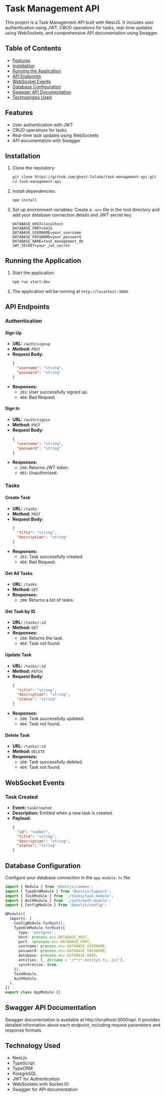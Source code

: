 # Task Management API

This project is a Task Management API built with NestJS. It includes user authentication using JWT, CRUD operations for tasks, real-time updates using WebSockets, and comprehensive API documentation using Swagger.

## Table of Contents

- [Features](#features)
- [Installation](#installation)
- [Running the Application](#running-the-application)
- [API Endpoints](#api-endpoints)
- [WebSocket Events](#websocket-events)
- [Database Configuration](#database-configuration)
- [Swagger API Documentation](#swagger-api-documentation)
- [Technologies Used](#technologies-used)

## Features

- User authentication with JWT
- CRUD operations for tasks
- Real-time task updates using WebSockets
- API documentation with Swagger

## Installation

1. Clone the repository:
    ```bash
    git clone https://github.com/ghost-lolade/task-management-api.git
    cd task-management-api
    ```

2. Install dependencies:
    ```bash
    npm install
    ```

3. Set up environment variables:
    Create a `.env` file in the root directory and add your database connection details and JWT secret key.
    ```env
    DATABASE_HOST=localhost
    DATABASE_PORT=5432
    DATABASE_USERNAME=your_username
    DATABASE_PASSWORD=your_password
    DATABASE_NAME=task_management_db
    JWT_SECRET=your_jwt_secret
    ```

## Running the Application

1. Start the application:
    ```bash
    npm run start:dev
    ```

2. The application will be running at `http://localhost:3000`.

## API Endpoints

### Authentication

#### Sign Up
- **URL:** `/auth/signup`
- **Method:** `POST`
- **Request Body:**
    ```json
    {
      "username": "string",
      "password": "string"
    }
    ```
- **Responses:**
    - `201`: User successfully signed up.
    - `400`: Bad Request.

#### Sign In
- **URL:** `/auth/signin`
- **Method:** `POST`
- **Request Body:**
    ```json
    {
      "username": "string",
      "password": "string"
    }
    ```
- **Responses:**
    - `200`: Returns JWT token.
    - `401`: Unauthorized.

### Tasks

#### Create Task
- **URL:** `/tasks`
- **Method:** `POST`
- **Request Body:**
    ```json
    {
      "title": "string",
      "description": "string"
    }
    ```
- **Responses:**
    - `201`: Task successfully created.
    - `400`: Bad Request.

#### Get All Tasks
- **URL:** `/tasks`
- **Method:** `GET`
- **Responses:**
    - `200`: Returns a list of tasks.

#### Get Task by ID
- **URL:** `/tasks/:id`
- **Method:** `GET`
- **Responses:**
    - `200`: Returns the task.
    - `404`: Task not found.

#### Update Task
- **URL:** `/tasks/:id`
- **Method:** `PATCH`
- **Request Body:**
    ```json
    {
      "title": "string",
      "description": "string",
      "status": "string"
    }
    ```
- **Responses:**
    - `200`: Task successfully updated.
    - `404`: Task not found.

#### Delete Task
- **URL:** `/tasks/:id`
- **Method:** `DELETE`
- **Responses:**
    - `200`: Task successfully deleted.
    - `404`: Task not found.

## WebSocket Events

### Task Created
- **Event:** `taskCreated`
- **Description:** Emitted when a new task is created.
- **Payload:**
    ```json
    {
      "id": "number",
      "title": "string",
      "description": "string",
      "status": "string"
    }
    ```

## Database Configuration

Configure your database connection in the `app.module.ts` file:

```typescript
import { Module } from '@nestjs/common';
import { TypeOrmModule } from '@nestjs/typeorm';
import { TaskModule } from './tasks/task.module';
import { AuthModule } from './auth/auth.module';
import { ConfigModule } from '@nestjs/config';

@Module({
  imports: [
    ConfigModule.forRoot(),
    TypeOrmModule.forRoot({
      type: 'postgres',
      host: process.env.DATABASE_HOST,
      port: +process.env.DATABASE_PORT,
      username: process.env.DATABASE_USERNAME,
      password: process.env.DATABASE_PASSWORD,
      database: process.env.DATABASE_NAME,
      entities: [__dirname + '/**/*.entity{.ts,.js}'],
      synchronize: true,
    }),
    TaskModule,
    AuthModule,
  ],
})
export class AppModule {}
```

## Swagger API Documentation

Swagger documentation is available at http://localhost:3000/api. It provides detailed information about each endpoint, including request parameters and response formats.

## Technology Used

- NestJs
- TypeScript
- TypeORM
- PostgreSQL
- JWT for Authentication
- WebSockets with Socket.IO
- Swagger for API documentation
